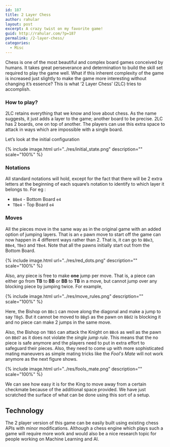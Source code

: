 ```yaml
---
id: 187
title: 2 Layer Chess
author: rahular
layout: post
excerpt: A crazy twist on my favorite game!
guid: http://rahular.com/?p=187
permalink: /2-layer-chess/
categories:
  - Misc
---
```

Chess is one of the most beautiful and complex board games conceived by humans. It takes great perseverance and determination to build the skill set required to play the game well. What if this inherent complexity of the game is increased just slightly to make the game more interesting without changing it’s essence? This is what ‘2 Layer Chess’ (2LC) tries to accomplish.

### How to play?

2LC retains everything that we know and love about chess. As the name suggests, it just adds a layer to the game; another board to be precise. 2LC has 2 boards, one on top of another. The players can use this extra space to attack in ways which are impossible with a single board.

Let’s look at the initial configuration

{% include image.html url="../res/initial_state.png" description="" scale="100%" %}

### Notations

All standard notations will hold, except for the fact that there will be 2 extra letters at the beginning of each square&#8217;s notation to identify to which layer it belongs to. For eg :

* `BBe4` - Bottom Board `e4`
* `TBe4` - Top Board `e4`

### Moves

All the pieces move in the same way as in the original game with an added option of jumping layers. That is an `e` pawn move to start off the game can now happen in 4 different ways rather than 2. That is, it can go to `BBe3`, `BBe4`, `TBe3` and `TBe4`. Note that all the pawns initially start out from the Bottom Board.

{% include image.html url="../res/red_dots.png" description="" scale="100%" %}

Also, any piece is free to make **one** jump per move. That is, a piece can either go from **TB** to **BB** or **BB** to **TB** in a move, but cannot jump over any blocking piece by jumping twice. For example,

{% include image.html url="../res/move_rules.png" description="" scale="100%" %}

Here, the Bishop on `BBc1` can move along the diagonal and make a jump to say `TBg5`. But it cannot be moved to `BBg5` as the pawn on `BBd2` is blocking it and no piece can make 2 jumps in the same move.

Also, the Bishop on `TBb5` can attack the Knight on `BBc6` as well as the pawn on `BBd7` as it does not violate the *single jump rule*. This means that the no piece is safe anymore and the players need to put in extra effort to safeguard their pieces. Also, they need to come up with more sophisticated mating maneuvers as simple mating tricks like the *Fool's Mate* will not work anymore as the next figure shows.

{% include image.html url="../res/fools_mate.png" description="" scale="100%" %}

We can see how easy it is for the King to move away from a certain checkmate because of the additional space provided. We have just scratched the surface of what can be done using this sort of a setup.

## Technology

The 2 player version of this game can be easily built using existing chess APIs with minor modifications. Although a chess engine which plays such a game will require more work and would also be a nice research topic for people working on Machine Learning and AI. 
